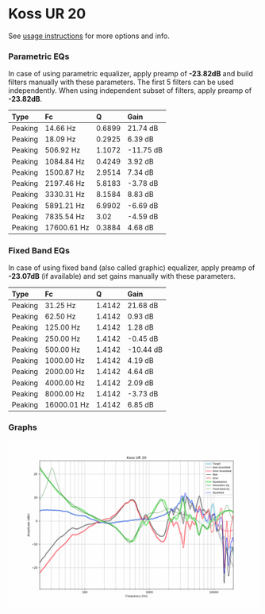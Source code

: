 # Koss UR 20
See [usage instructions](https://github.com/jaakkopasanen/AutoEq#usage) for more options and info.

### Parametric EQs
In case of using parametric equalizer, apply preamp of **-23.82dB** and build filters manually
with these parameters. The first 5 filters can be used independently.
When using independent subset of filters, apply preamp of **-23.82dB**.

| Type    | Fc          |      Q | Gain      |
|:--------|:------------|:-------|:----------|
| Peaking | 14.66 Hz    | 0.6899 | 21.74 dB  |
| Peaking | 18.09 Hz    | 0.2925 | 6.39 dB   |
| Peaking | 506.92 Hz   | 1.1072 | -11.75 dB |
| Peaking | 1084.84 Hz  | 0.4249 | 3.92 dB   |
| Peaking | 1500.87 Hz  | 2.9514 | 7.34 dB   |
| Peaking | 2197.46 Hz  | 5.8183 | -3.78 dB  |
| Peaking | 3330.31 Hz  | 8.1584 | 8.83 dB   |
| Peaking | 5891.21 Hz  | 6.9902 | -6.69 dB  |
| Peaking | 7835.54 Hz  | 3.02   | -4.59 dB  |
| Peaking | 17600.61 Hz | 0.3884 | 4.68 dB   |

### Fixed Band EQs
In case of using fixed band (also called graphic) equalizer, apply preamp of **-23.07dB**
(if available) and set gains manually with these parameters.

| Type    | Fc          |      Q | Gain      |
|:--------|:------------|:-------|:----------|
| Peaking | 31.25 Hz    | 1.4142 | 21.68 dB  |
| Peaking | 62.50 Hz    | 1.4142 | 0.93 dB   |
| Peaking | 125.00 Hz   | 1.4142 | 1.28 dB   |
| Peaking | 250.00 Hz   | 1.4142 | -0.45 dB  |
| Peaking | 500.00 Hz   | 1.4142 | -10.44 dB |
| Peaking | 1000.00 Hz  | 1.4142 | 4.19 dB   |
| Peaking | 2000.00 Hz  | 1.4142 | 4.64 dB   |
| Peaking | 4000.00 Hz  | 1.4142 | 2.09 dB   |
| Peaking | 8000.00 Hz  | 1.4142 | -3.73 dB  |
| Peaking | 16000.01 Hz | 1.4142 | 6.85 dB   |

### Graphs
![](./Koss%20UR%2020.png)